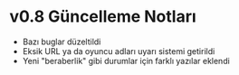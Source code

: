 # v0.8 Güncelleme Notları
- Bazı buglar düzeltildi
- Eksik URL ya da oyuncu adları uyarı sistemi getirildi
- Yeni "beraberlik" gibi durumlar için farklı yazılar eklendi
  
